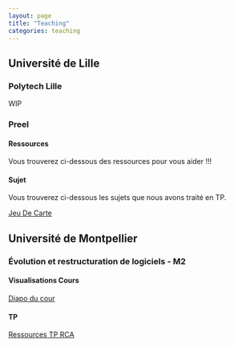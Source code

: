 ```yaml
---
layout: page
title: "Teaching"
categories: teaching
---
```


## Université de Lille

### Polytech Lille

WIP

### Preel

#### Ressources

Vous trouverez ci-dessous des ressources pour vous aider !!!

#### Sujet

Vous trouverez ci-dessous les sujets que nous avons traité en TP.

[Jeu De Carte](lille/JeuDeCarte)

## Université de Montpellier

### Évolution et restructuration de logiciels - M2

#### Visualisations Cours

[Diapo du cour](https://docs.google.com/presentation/d/1Cxd9_dQRRNADM4vjfNBpIEfyF-CYolzEFSpmeh9efVo/edit?usp=sharing)

#### TP

[Ressources TP RCA](mtp/VisuRCA)
